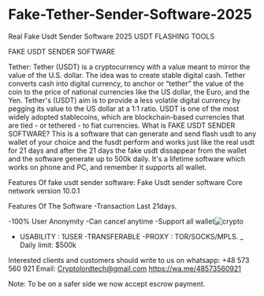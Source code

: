 # Fake-Tether-Sender-Software-2025
Real Fake Usdt Sender Software 2025
USDT FLASHING TOOLS

FAKE USDT SENDER SOFTWARE 

Tether: 
Tether (USDT) is a cryptocurrency with a value meant to mirror the value of the U.S. dollar. The idea was to create stable digital cash.
Tether converts cash into digital currency, to anchor or “tether” the value of the coin to the price of national currencies like the US dollar, the Euro, and the Yen.
Tether's (USDT) aim is to provide a less volatile digital currency by pegging its value to the US dollar at a 1:1 ratio. USDT is one of the most widely adopted stablecoins, which are blockchain-based currencies that are tied - or tethered - to fiat currencies.
What is FAKE USDT SENDER SOFTWARE? 
This is a software that can generate and send flash usdt to any wallet of your choice and the fusdt perform and works just like the real usdt for 21 days and after the 21 days the fake usdt dissappear from the wallet and the software generate up to 500k daily. It's a lifetime software which works on phone and PC, and remember it supports all wallet. 

 Features Of fake usdt sender software: 
Fake Usdt sender software Core network version 10.0.1

 Features Of The Software 
-Transaction Last 21days. 

-100% User Anonymity
-Can cancel  anytime
-Support all wallet![crypto](https://github.com/user-attachments/assets/33830b10-1f1a-4ca6-b9f3-301d2073232a)

- USABILITY : 1USER
-TRANSFERABLE
-PROXY : TOR/SOCKS/MPLS.
_ Daily limit: $500k

Interested clients and customers should write to us on whatsapp: +48 573 560 921 
Email: Cryptolordtech@gmail.com 
https://wa.me/48573560921 

 Note: To be on a safer side we now accept escrow payment.

